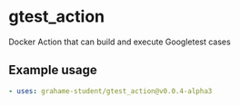 # gtest_action
Docker Action that can build and execute Googletest cases

## Example usage
```yaml
- uses: grahame-student/gtest_action@v0.0.4-alpha3
```
